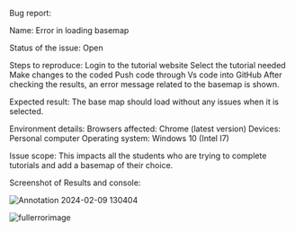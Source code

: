 Bug report:

Name:  Error in loading basemap 

Status of the issue: Open

Steps to reproduce: 
Login to the tutorial website 
Select the tutorial needed 
Make changes to the coded
Push code through Vs code into GitHub
After checking the results, an error message related to the basemap is shown. 

Expected result: The base map should load without any issues when it is selected. 

Environment details: 
Browsers affected: Chrome (latest version) 
Devices: Personal computer
Operating system: Windows 10 (Intel I7) 

Issue scope: This impacts all the students who are trying to complete tutorials and add a basemap of their choice. 

Screenshot of Results and console:




![Annotation 2024-02-09 130404](https://github.com/NuthanAbhiramGIS/Checklist4/assets/146375982/68da2e30-6079-47c5-b191-962b7880ce31)

![fullerrorimage](https://github.com/NuthanAbhiramGIS/Checklist4/assets/146375982/373ddb0e-c9c5-4cf1-922c-aa00656dfa67)






